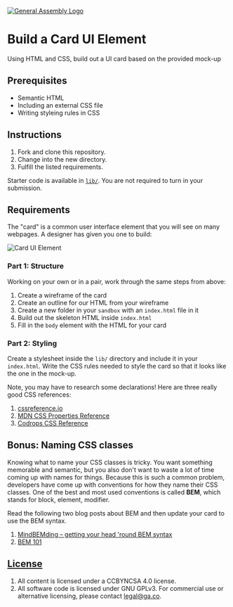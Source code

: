 [![General Assembly Logo](https://camo.githubusercontent.com/1a91b05b8f4d44b5bbfb83abac2b0996d8e26c92/687474703a2f2f692e696d6775722e636f6d2f6b6538555354712e706e67)](https://generalassemb.ly/education/web-development-immersive)

# Build a Card UI Element

Using HTML and CSS, build out a UI card based on the provided mock-up

## Prerequisites

* Semantic HTML
* Including an external CSS file
* Writing styleing rules in CSS

## Instructions

1. Fork and clone this repository.
1. Change into the new directory.
1. Fulfill the listed requirements.

Starter code is available in [`lib/`](lib/). You are not required to turn in
your submission.

## Requirements

The "card" is a common user interface element that you will see on many
webpages. A designer has given you one to build:

![Card UI Element](assets/card.png)

### Part 1: Structure

Working on your own or in a pair, work through the same steps from above:

1. Create a wireframe of the card
1. Create an outline for our HTML from your wireframe
1. Create a new folder in your `sandbox` with an `index.html` file in it
1. Build out the skeleton HTML inside `index.html`
1. Fill in the `body` element with the HTML for your card

### Part 2: Styling

Create a stylesheet inside the `lib/` directory and include it in your
`index.html`. Write the CSS rules needed to style the card so that it looks like
the one in the mock-up.

Note, you may have to research some declarations! Here are three really good CSS
references:

1. [cssreference.io](https://cssreference.io/)
1. [MDN CSS Properties
   Reference](https://developer.mozilla.org/en-US/docs/Web/CSS/CSS_Properties_Reference)
1. [Codrops CSS Reference](https://tympanus.net/codrops/css_reference/)

## Bonus: Naming CSS classes

Knowing what to name your CSS classes is tricky. You want something memorable
and semantic, but you also don't want to waste a lot of time coming up with
names for things. Because this is such a common problem, developers have come up
with conventions for how they name their CSS classes. One of the best and most
used conventions is called **BEM**, which stands for block, element, modifier.

Read the following two blog posts about BEM and then update your card to use the
BEM syntax.

1. [MindBEMding – getting your head 'round BEM syntax](https://csswizardry.com/2013/01/mindbemding-getting-your-head-round-bem-syntax/)
1. [BEM 101](https://css-tricks.com/bem-101/)

## [License](LICENSE)

1.  All content is licensed under a CC­BY­NC­SA 4.0 license.
1.  All software code is licensed under GNU GPLv3. For commercial use or
    alternative licensing, please contact legal@ga.co.
